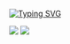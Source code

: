 
<a href="https://git.io/typing-svg"><img src="https://readme-typing-svg.demolab.com?font=Fira+Code&pause=1000&width=435&lines=This+is+Mark+Peng's+Github+%F0%9F%98%86;step+to+explore!" alt="Typing SVG" /></a>

<img src="https://github-readme-stats.vercel.app/api?username=minamidesi&show_icons=true&icon_color=CE1D2D&text_color=718096&bg_color=ffffff&hide_title=true" />

<img src="https://github-readme-stats.vercel.app/api/top-langs/?username=minamidesi">
